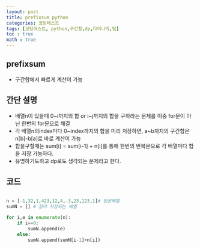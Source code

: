 ```yaml
---
layout: post
title: prefixsum python
categories: 코딩테스트
tags: [코딩테스트, python,구간합,dp,다이나믹,팁]
toc : true
math : true
---
```


## prefixsum
- 구간합에서 빠르게 계산이 가능

## 간단 설명
- 배열n이 있을때 0~i까지의 합 or i~j까지의 합을 구하라는 문제를 이중 for문이 아닌 한번의 for문으로 해결
- 각 배열n의index마다 0~index까지의 합을 미리 저장하면, a~b까지의 구간합은 n[b]-b[a]로 바로 계산이 가능
- 합을구할때는 sum[i] = sum[i-1] + n[i]를 통해 한번의 반복문으로 각 배열마다 합을 저장 가능하다.
- 유명하기도하고 dp로도 생각되는 문제라고 한다.

## 코드
```python

n = [-1,32,1,423,12,4,-3,23,123,1]# 원본배열
sumN = [] # 합이 저장되는 배열

for i,e in enumerate(n):
    if i==0:
        sumN.append(e)
    else:
        sumN.append(sumN[i-1]+n[i])

```